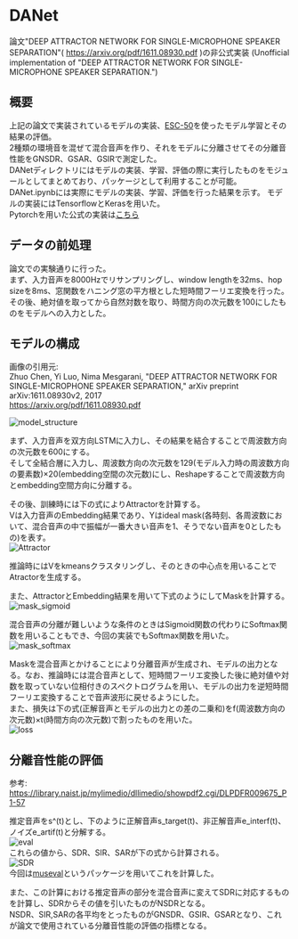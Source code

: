 # DANet
論文"DEEP ATTRACTOR NETWORK FOR SINGLE-MICROPHONE SPEAKER SEPARATION"( https://arxiv.org/pdf/1611.08930.pdf )の非公式実装 (Unofficial implementation of "DEEP ATTRACTOR NETWORK FOR SINGLE-MICROPHONE SPEAKER SEPARATION.")

## 概要
上記の論文で実装されているモデルの実装、[ESC-50](https://github.com/karolpiczak/ESC-50)を使ったモデル学習とその結果の評価。  
2種類の環境音を混ぜて混合音声を作り、それをモデルに分離させてその分離音性能をGNSDR、GSAR、GSIRで測定した。  
DANetディレクトリにはモデルの実装、学習、評価の際に実行したものをモジュールとしてまとめており、パッケージとして利用することが可能。  
DANet.ipynbには実際にモデルの実装、学習、評価を行った結果を示す。
モデルの実装にはTensorflowとKerasを用いた。  
Pytorchを用いた公式の実装は[こちら](https://github.com/naplab/DANet)

## データの前処理
論文での実験通りに行った。  
まず、入力音声を8000Hzでリサンプリングし、window lengthを32ms、hop sizeを8ms、窓関数をハニング窓の平方根とした短時間フーリエ変換を行った。その後、絶対値を取ってから自然対数を取り、時間方向の次元数を100にしたものをモデルへの入力とした。

## モデルの構成
画像の引用元:  
Zhuo Chen, Yi Luo, Nima Mesgarani, "DEEP ATTRACTOR NETWORK FOR SINGLE-MICROPHONE SPEAKER SEPARATION,"  arXiv preprint arXiv:1611.08930v2, 2017  
https://arxiv.org/pdf/1611.08930.pdf

![model_structure](https://user-images.githubusercontent.com/74399610/109421384-7116f380-7a1a-11eb-8013-4c8fb32bd865.png)

まず、入力音声を双方向LSTMに入力し、その結果を結合することで周波数方向の次元数を600にする。  
そして全結合層に入力し、周波数方向の次元数を129(モデル入力時の周波数方向の要素数)×20(embedding空間の次元数)にし、Reshapeすることで周波数方向とembedding空間方向に分離する。  

その後、訓練時には下の式によりAttractorを計算する。  
Vは入力音声のEmbedding結果であり、Yはideal mask(各時刻、各周波数において、混合音声の中で振幅が一番大きい音声を1、そうでない音声を0としたもの)を表す。  
![Attractor](https://user-images.githubusercontent.com/74399610/109423970-07e8ad80-7a25-11eb-990d-885a4aa77f69.png)

推論時にはVをkmeansクラスタリングし、そのときの中心点を用いることでAtractorを生成する。  

また、AttractorとEmbedding結果を用いて下式のようにしてMaskを計算する。  
![mask_sigmoid](https://user-images.githubusercontent.com/74399610/109426208-bbef3600-7a2f-11eb-8f9e-18a2d2121195.png)

混合音声の分離が難しいような条件のときはSigmoid関数の代わりにSoftmax関数を用いることもでき、今回の実装でもSoftmax関数を用いた。  
![mask_softmax](https://user-images.githubusercontent.com/74399610/109426284-26a07180-7a30-11eb-9989-97a245fc63c0.png)  

Maskを混合音声とかけることにより分離音声が生成され、モデルの出力となる。なお、推論時には混合音声として、短時間フーリエ変換した後に絶対値や対数を取っていない位相付きのスペクトログラムを用い、モデルの出力を逆短時間フーリエ変換することで音声波形に戻せるようにした。  
また、損失は下の式(正解音声とモデルの出力との差の二乗和)をf(周波数方向の次元数)×t(時間方向の次元数)で割ったものを用いた。  
![loss](https://user-images.githubusercontent.com/74399610/109426732-7a13bf00-7a32-11eb-9af3-0439c9c607c6.png)

## 分離音性能の評価
参考: https://library.naist.jp/mylimedio/dllimedio/showpdf2.cgi/DLPDFR009675_P1-57

推定音声をs^(t)とし、下のように正解音声s_target(t)、非正解音声e_interf(t)、ノイズe_artif(t)と分解する。  
![eval](https://user-images.githubusercontent.com/74399610/109429264-25764100-7a3e-11eb-8e50-661c1df4e440.png)  
これらの値から、SDR、SIR、SARが下の式から計算される。  
![SDR](https://user-images.githubusercontent.com/74399610/109429298-6ff7bd80-7a3e-11eb-8b03-14622b86d6fe.png)  
今回は[museval](https://sigsep.github.io/sigsep-mus-eval/#metrics)というパッケージを用いてこれを計算した。  

また、この計算における推定音声の部分を混合音声に変えてSDRに対応するものを計算し、SDRからその値を引いたものがNSDRとなる。  
NSDR、SIR,SARの各平均をとったものがGNSDR、GSIR、GSARとなり、これが論文で使用されている分離音性能の評価の指標となる。

